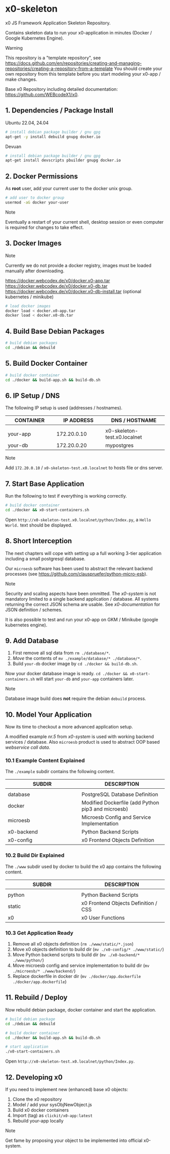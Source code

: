 # x0-skeleton

x0 JS Framework Application Skeleton Repository.

Contains skeleton data to run your x0-application in minutes
(Docker / Google Kubernetes Engine).

>[!WARNING]
> This repository is a "template repository", see
> https://docs.github.com/en/repositories/creating-and-managing-repositories/creating-a-repository-from-a-template
> You should create your own repository from this template before you start modeling
> your x0-app / make changes.

Base x0 Repository including detailed documentation: https://github.com/WEBcodeX1/x0.

## 1. Dependencies / Package Install

Ubuntu 22.04, 24.04

```bash
# install debian package builder / gnu gpg
apt-get -y install debuild gnupg docker.io
```

Devuan

```bash
# install debian package builder / gnu gpg
apt-get install devscripts pbuilder gnupg docker.io
```

## 2. Docker Permissions

As **root** user, add your current user to the docker unix group.

```bash
# add user to docker group
usermod -aG docker your-user
```

>[!NOTE]
> Eventually a restart of your current shell, desktop session or
> even computer is required for changes to take effect.

## 3. Docker Images

>[!NOTE]
> Currently we do not provide a docker registry, images must be loaded manually
> after downloading.

https://docker.webcodex.de/x0/docker.x0-app.tar<br>
https://docker.webcodex.de/x0/docker.x0-db.tar<br>
https://docker.webcodex.de/x0/docker.x0-db-install.tar (optional kubernetes / minikube)

```bash
# load docker images
docker load < docker.x0-app.tar
docker load < docker.x0-db.tar
```

## 4. Build Base Debian Packages

```bash
# build debian packages
cd ./debian && debuild
```

## 5. Build Docker Container

```bash
# build docker container
cd ./docker && build-app.sh && build-db.sh
```

## 6. IP Setup / DNS

The following IP setup  is used (addresses / hostnames).

| CONTAINER           | IP ADDRESS         | DNS / HOSTNAME               |
| ------------------- | ------------------ | ---------------------------- |
| <img width="300px"> | <img width="300">  | <img width="420">            |
| your-app            | 172.20.0.10        | x0-skeleton-test.x0.localnet |
| your-db             | 172.20.0.20        | mypostgres                   |

>[!NOTE]
> Add `172.20.0.10` / `x0-skeleton-test.x0.localnet` to hosts file or dns server.

## 7. Start Base Application

Run the following to test if everything is working correctly.

```bash
# build docker container
cd ./docker && x0-start-containers.sh
```

Open `http://x0-skeleton-test.x0.localnet/python/Index.py`, a `Hello World.`
text should be displayed.

## 8. Short Interception

The next chapters will cope with setting up a full working 3-tier application
including a small postgresql database.

Our `microesb` software has been used to abstract the relevant backend processes
(see https://github.com/clauspruefer/python-micro-esb).

>[!NOTE]
> Security and scaling aspects have been ommitted. The *x0-system* is not mandatory
> limited to a single backend application / database. All systems returning the
> correct JSON schema are usable. See *x0-documentation* for JSON definition / schemes.

It is also possible to test and run your x0-app on GKM / Minikube (google kubernetes engine).

## 9. Add Database

1. First remove all sql data from `rm ./database/*`.
2. *Move* the contents of `mv ./example/database/* ./database/*`.
3. Build `your-db` docker image by `cd ./docker && build-db.sh`.

Now your docker database image is ready. `cd ./docker && x0-start-containers.sh` will
start `your-db` and `your-app` containers later.

>[!NOTE]
> Database image build does **not** require the debian `debuild` process.

## 10. Model Your Application

Now its time to checkout a more advanced application setup.

A modified example *nr.5* from *x0-system* is used with working backend services /
database. Also `microesb` product is used to abstract OOP based *webservice call data*.

### 10.1 Example Content Explained

The `./example` subdir contains the following content.

| SUBDIR              | DESCRIPTION                                           |
| ------------------- | ----------------------------------------------------- |
| <img width="500px"> | <img width="520">                                     |
| database            | PostgreSQL Database Definition                        |
| docker              | Modified Dockerfile (add Python pip3 and microesb)    |
| microesb            | Microesb Config and Service Implementation            |
| x0-backend          | Python Backend Scripts                                |
| x0-config           | x0 Frontend Objects Definition                        |

### 10.2 Build Dir Explained

The `./www` subdir used by docker to build the x0 app contains the following
content.

| SUBDIR              | DESCRIPTION                                           |
| ------------------- | ----------------------------------------------------- |
| <img width="500px"> | <img width="520">                                     |
| python              | Python Backend Scripts                                |
| static              | x0 Frontend Objects Definition / CSS                  |
| x0                  | x0 User Functions                                     |

### 10.3 Get Application Ready

1. Remove all x0 objects definition (`rm ./www/static/*.json`)
2. Move x0 objects definition to build dir (`mv ./x0-config/* ./www/static/`)
3. Move Python backend scripts to build dir (`mv ./x0-backend/* ./www/python/`)
4. Move microesb config and service implementation to build dir (`mv ./microesb/* ./www/backend/`)
4. Replace dockerfile in docker dir (`mv ./docker/app.dockerfile ./docker/app.dockerfile`)

## 11. Rebuild / Deploy

Now rebuild debian package, docker container and start the application.

```bash
# build debian package
cd ./debian && debuild

# build docker container
cd ./docker && build-app.sh && build-db.sh

# start application
./x0-start-containers.sh
```

Open `http://x0-skeleton-test.x0.localnet/python/Index.py`.

## 12. Developing x0

If you need to implement new (enhanced) base x0 objects:

1. Clone the x0 repository
2. Model / add your sysObjNewObject.js
3. Build x0 docker containers
4. Import (tag) as `clickit/x0-app:latest`
5. Rebuild your-app locally

>[!NOTE]
> Get fame by proposing your object to be implemented into official x0-system.
